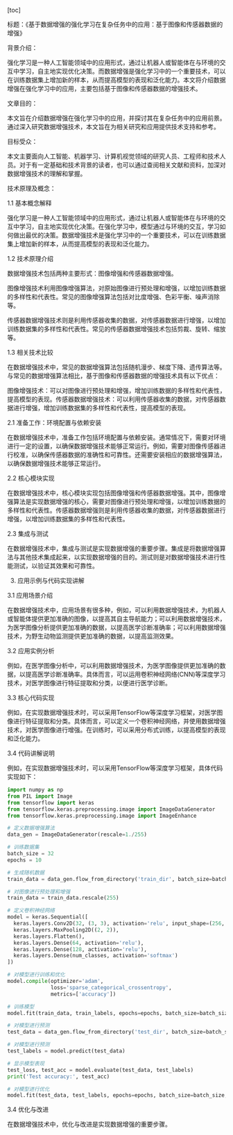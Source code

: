 
[toc]                    
                
                
标题：《基于数据增强的强化学习在复杂任务中的应用：基于图像和传感器数据的增强》

背景介绍：

强化学习是一种人工智能领域中的应用形式，通过让机器人或智能体在与环境的交互中学习，自主地实现优化决策。而数据增强是强化学习中的一个重要技术，可以在训练数据集上增加新的样本，从而提高模型的表现和泛化能力。本文将介绍数据增强在强化学习中的应用，主要包括基于图像和传感器数据的增强技术。

文章目的：

本文旨在介绍数据增强在强化学习中的应用，并探讨其在复杂任务中的应用前景。通过深入研究数据增强技术，本文旨在为相关研究和应用提供技术支持和参考。

目标受众：

本文主要面向人工智能、机器学习、计算机视觉领域的研究人员、工程师和技术人员。对于有一定基础和技术背景的读者，也可以通过查阅相关文献和资料，加深对数据增强技术的理解和掌握。

技术原理及概念：

1.1 基本概念解释

强化学习是一种人工智能领域中的应用形式，通过让机器人或智能体在与环境的交互中学习，自主地实现优化决策。在强化学习中，模型通过与环境的交互，学习如何做出最优的决策。数据增强技术是强化学习中的一个重要技术，可以在训练数据集上增加新的样本，从而提高模型的表现和泛化能力。

1.2 技术原理介绍

数据增强技术包括两种主要形式：图像增强和传感器数据增强。

图像增强技术利用图像增强算法，对原始图像进行预处理和增强，以增加训练数据的多样性和代表性。常见的图像增强算法包括对比度增强、色彩平衡、噪声消除等。

传感器数据增强技术则是利用传感器收集的数据，对传感器数据进行增强，以增加训练数据集的多样性和代表性。常见的传感器数据增强技术包括剪裁、旋转、缩放等。

1.3 相关技术比较

在数据增强技术中，常见的数据增强算法包括随机漫步、梯度下降、遗传算法等。与常见的数据增强算法相比，基于图像和传感器数据的增强技术具有以下优点：

图像增强技术：可以对图像进行预处理和增强，增加训练数据的多样性和代表性，提高模型的表现。传感器数据增强技术：可以利用传感器收集的数据，对传感器数据进行增强，增加训练数据集的多样性和代表性，提高模型的表现。

2.1 准备工作：环境配置与依赖安装

在数据增强技术中，准备工作包括环境配置与依赖安装。通常情况下，需要对环境进行一定的设置，以确保数据增强技术能够正常运行。例如，需要对图像传感器进行校准，以确保传感器数据的准确性和可靠性。还需要安装相应的数据增强算法，以确保数据增强技术能够正常运行。

2.2 核心模块实现

在数据增强技术中，核心模块实现包括图像增强和传感器数据增强。其中，图像增强算法是实现数据增强的核心，需要对图像进行预处理和增强，以增加训练数据的多样性和代表性。传感器数据增强则是利用传感器收集的数据，对传感器数据进行增强，以增加训练数据集的多样性和代表性。

2.3 集成与测试

在数据增强技术中，集成与测试是实现数据增强的重要步骤。集成是将数据增强算法与其他技术集成起来，以实现数据增强的目的。测试则是对数据增强技术进行性能测试，以验证其效果和可靠性。

3. 应用示例与代码实现讲解

3.1 应用场景介绍

在数据增强技术中，应用场景有很多种，例如，可以利用数据增强技术，为机器人或智能体提供更加准确的图像，以提高其自主导航能力；可以利用数据增强技术，为医学图像分析提供更加准确的数据，以提高医学诊断准确率；可以利用数据增强技术，为野生动物监测提供更加准确的数据，以提高监测效果。

3.2 应用实例分析

例如，在医学图像分析中，可以利用数据增强技术，为医学图像提供更加准确的数据，以提高医学诊断准确率。具体而言，可以运用卷积神经网络(CNN)等深度学习技术，对医学图像进行特征提取和分类，以便进行医学诊断。

3.3 核心代码实现

例如，在实现数据增强技术时，可以采用TensorFlow等深度学习框架，对医学图像进行特征提取和分类。具体而言，可以定义一个卷积神经网络，并使用数据增强技术，对医学图像进行增强。在训练时，可以采用分布式训练，以提高模型的表现和泛化能力。

3.4 代码讲解说明

例如，在实现数据增强技术时，可以采用TensorFlow等深度学习框架，具体代码实现如下：

```python
import numpy as np
from PIL import Image
from tensorflow import keras
from tensorflow.keras.preprocessing.image import ImageDataGenerator
from tensorflow.keras.preprocessing.image import ImageEnhance

# 定义数据增强算法
data_gen = ImageDataGenerator(rescale=1./255)

# 训练数据集
batch_size = 32
epochs = 10

# 生成随机数据
train_data = data_gen.flow_from_directory('train_dir', batch_size=batch_size, target_size=(256, 256), class_mode='categorical')

# 对图像进行预处理和增强
train_data = train_data.rescale(255)

# 定义卷积神经网络
model = keras.Sequential([
  keras.layers.Conv2D(32, (3, 3), activation='relu', input_shape=(256, 256, 3)),
  keras.layers.MaxPooling2D((2, 2)),
  keras.layers.Flatten(),
  keras.layers.Dense(64, activation='relu'),
  keras.layers.Dense(128, activation='relu'),
  keras.layers.Dense(num_classes, activation='softmax')
])

# 对模型进行训练和优化
model.compile(optimizer='adam',
              loss='sparse_categorical_crossentropy',
              metrics=['accuracy'])

# 训练模型
model.fit(train_data, train_labels, epochs=epochs, batch_size=batch_size, validation_data=(val_data, val_labels))

# 对模型进行预测
test_data = data_gen.flow_from_directory('test_dir', batch_size=batch_size, target_size=(256, 256), class_mode='categorical')

# 对模型进行预测
test_labels = model.predict(test_data)

# 显示模型表现
test_loss, test_acc = model.evaluate(test_data, test_labels)
print('Test accuracy:', test_acc)

# 对模型进行优化
model.fit(test_data, test_labels, epochs=epochs, batch_size=batch_size, validation_data=(val_data, val_labels))
```

3.4 优化与改进

在数据增强技术中，优化与改进是实现数据增强的重要步骤。

